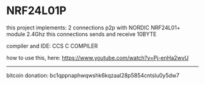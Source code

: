 # NRF24L01P

this project implements:
2 connections p2p with NORDIC NRF24L01+ module 2.4Ghz
this connections sends and receive 10BYTE

compiler and IDE:
CCS C COMPILER

how to use this, here:
https://www.youtube.com/watch?v=Pj-enHa2wvU


-------------------------------------------------------------
bitcoin donation: bc1qppnaphwqwshk6kqzaal28p5854cntslu0y5dw7


